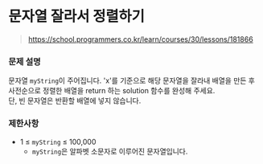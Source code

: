# 문자열 잘라서 정렬하기

> https://school.programmers.co.kr/learn/courses/30/lessons/181866

### 문제 설명

문자열 `myString`이 주어집니다. 'x'를 기준으로 해당 문자열을 잘라내 배열을 만든 후 사전순으로 정렬한 배열을 return 하는 solution 함수를 완성해 주세요.  
단, 빈 문자열은 반환할 배열에 넣지 않습니다.

### 제한사항

- 1 ≤ `myString` ≤ 100,000
  - `myString`은 알파벳 소문자로 이루어진 문자열입니다.
